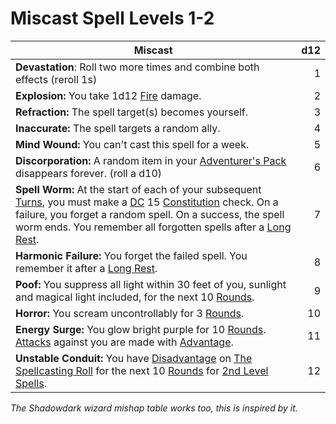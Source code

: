 # Miscast Spell Levels 1-2

| Miscast                                                                                                                                                                                                                                                                                                                                                                                                                                                                                      | d12 |
| -------------------------------------------------------------------------------------------------------------------------------------------------------------------------------------------------------------------------------------------------------------------------------------------------------------------------------------------------------------------------------------------------------------------------------------------------------------------------------------------- | --: |
| **Devastation**: Roll two more times and combine both effects (reroll 1s)                                                                                                                                                                                                                                                                                                                                                                                                                    |   1 |
| **Explosion:** You take 1d12 [Fire](../../../Game%20Procedures/Combat/Damage%20Types/Fire.md) damage.                                                                                                                                                                                                                                                                                                                                                                                        |   2 |
| **Refraction:** The spell target(s) becomes yourself.                                                                                                                                                                                                                                                                                                                                                                                                                                        |   3 |
| **Inaccurate:** The spell targets a random ally.                                                                                                                                                                                                                                                                                                                                                                                                                                             |   4 |
| **Mind Wound:** You can't cast this spell for a week.                                                                                                                                                                                                                                                                                                                                                                                                                                        |   5 |
| **Discorporation:** A random item in your [Adventurer's Pack](../../../Items%20and%20Gear/Gear/100%20Coins/Adventurer's%20Pack.md) disappears forever. (roll a d10)                                                                                                                                                                                                                                                                                                                          |   6 |
| **Spell Worm:** At the start of each of your subsequent [Turns](../../../Game%20Procedures/Core%20Procedures/Turn.md), you must make a [DC](../../../Game%20Procedures/Core%20Procedures/DC.md) 15 [Constitution](../../../Player%20Characters/The%20Ability%20Scores/Constitution.md) check. On a failure, you forget a random spell. On a success, the spell worm ends. You remember all forgotten spells after a [Long Rest](../../../Game%20Procedures/Exploration/Resting.md#Long%20Rest). |   7 |
| **Harmonic Failure:** You forget the failed spell. You remember it after a [Long Rest](../../../Game%20Procedures/Exploration/Resting.md#Long%20Rest).                                                                                                                                                                                                                                                                                                                                       |   8 |
| **Poof:** You suppress all light within 30 feet of you, sunlight and magical light included, for the next 10 [Rounds](../../../Game%20Procedures/Core%20Procedures/Round.md).                                                                                                                                                                                                                                                                                                                |   9 |
| **Horror:** You scream uncontrollably for 3 [Rounds](../../../Game%20Procedures/Core%20Procedures/Round.md).                                                                                                                                                                                                                                                                                                                                                                                 |  10 |
| **Energy Surge:** You glow bright purple for 10 [Rounds](../../../Game%20Procedures/Core%20Procedures/Round.md). [Attacks](../../../Game%20Procedures/Combat/Attack.md) against you are made with [Advantage](../../../Game%20Procedures/Die%20Rolling%20Mechanics/Advantage.md).                                                                                                                                                                                                            |  11 |
| **Unstable Conduit:** You have [Disadvantage](../../../Game%20Procedures/Die%20Rolling%20Mechanics/Disadvantage.md) on [The Spellcasting Roll](../../Spellcasting/Spellcasting.md#The%20Spellcasting%20Roll) for the next 10 [Rounds](../../../Game%20Procedures/Core%20Procedures/Round.md) for [2nd Level Spells](../Spells%20by%20Level/Level%202/2nd%20Level%20Spells.md).                                                                                                               |  12 |

*The Shadowdark wizard mishap table works too, this is inspired by it.*

